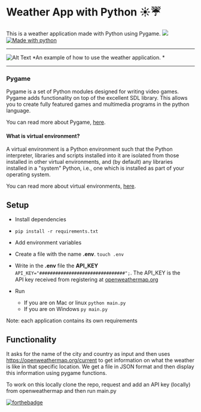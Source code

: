#  Weather App with Python ☀️☔️
This is a weather application made with Python using Pygame.
![](https://img.shields.io/github/repo-size/haroldom/weather_app?style=for-the-badge) ㅤ
[![Made with python](http://ForTheBadge.com/images/badges/made-with-python.svg)](https://github.com/itsvinayak/weather-app)

------------


![Alt Text](https://s10.gifyu.com/images/weather_app.gif)
*An example of how to use the weather application.
*

------------


### Pygame

Pygame is a set of Python modules designed for writing video games. Pygame adds functionality on top of the excellent SDL library. This allows you to create fully featured games and multimedia programs in the python language.

You can read more about Pygame, <a href="https://github.com/itsvinayak/weather-app/tree/master/weather-django" >here</a>.


####  What is virtual environment?
A virtual environment is a Python environment such that the Python interpreter, libraries and scripts installed into it are isolated from those installed in other virtual environments, and (by default) any libraries installed in a "system" Python, i.e., one which is installed as part of your operating system.

You can read more about virtual environments, <a href="https://docs.python.org/3/library/venv.html#:~:text=A%20virtual%20environment%20is%20a,part%20of%20your%20operating%20system." >here</a>.

## Setup

- Install dependencies
- `pip install -r requirements.txt`
- Add environment variables
 - Create a file with the name **.env**.
  `touch .env`
  
  - Write in the **.env** file the **API_KEY**
   `API_KEY="################################";`. The API_KEY is the    ㅤAPI key received from registering at [openweathermap.org](https://openweathermap.org/current "openweathermap.org")

- Run
  - If you are on Mac or linux
   `python main.py`
  -  If you are on Windows
   `py main.py`
   
Note: each application contains its own requirements

## Functionality
It asks for the name of the city and country as input and then uses https://openweathermap.org/current to get information on what the weather is like in that specific location. We get a file in JSON format and then display this information using pygame functions.

To work on this locally clone the repo, request and add an API key (locally) from openweathermap and then run main.py

[![forthebadge](https://forthebadge.com/images/badges/built-with-love.svg)](https://forthebadge.com)
